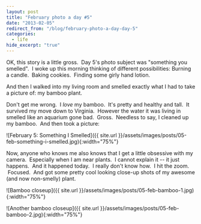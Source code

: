 ```yaml
---
layout: post
title: "February photo a day #5"
date: "2013-02-05"
redirect_from: "/blog/february-photo-a-day-day-5"
categories:
  - life
hide_excerpt: "true"
---
```


OK, this story is a little gross.  Day 5's photo subject was "something you smelled".  I woke up this morning thinking of different possibilities: Burning a candle.  Baking cookies.  Finding some girly hand lotion.

And then I walked into my living room and smelled exactly what I had to take a picture of: my bamboo plant.

Don't get me wrong.  I _love_ my bamboo.  It's pretty and healthy and tall.  It survived my move down to Virginia.  However the water it was living in smelled like an aquarium gone bad.  Gross.  Needless to say, I cleaned up my bamboo.  And then took a picture:

![February 5: Something I Smelled]({{ site.url }}/assets/images/posts/05-feb-something-i-smelled.jpg){:width="75%"}

Now, anyone who knows me also knows that I get a little obsessive with my camera.  Especially when I am near plants.  I cannot explain it -- it just happens.  And it happened today.  I really don't know how.  I hit the zoom.  Focused.  And got some pretty cool looking close-up shots of my awesome (and now non-smelly) plant.

![Bamboo closeup]({{ site.url }}/assets/images/posts/05-feb-bamboo-1.jpg){:width="75%"}

![Another bamboo closeup]({{ site.url }}/assets/images/posts/05-feb-bamboo-2.jpg){:width="75%"}
